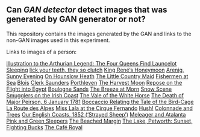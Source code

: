 ## Can _GAN detector_ detect images that was generated by GAN generator or not?

This repository contains the images generated by the GAN and links to the non-GAN images used in this experiment.

Links to images of a person:

<a href="https://media.tate.org.uk/aztate-prd-ew-dg-wgtail-st1-ctr-data/images/.width-1440_2fzItyl.jpg">Illustration to the Arthurian Legend: The Four Queens Find Launcelot Sleeping</a>
<a href="https://media.tate.org.uk/art/images/work/T/T15/T15776_9.jpg">lick your teeth, they so clutch</a>
<a href="https://media.tate.org.uk/aztate-prd-ew-dg-wgtail-st1-ctr-data/images/.width-1200_qGzP0zd.jpg">King René‘s Honeymoon</a>
<a href="https://media.tate.org.uk/aztate-prd-ew-dg-wgtail-st1-ctr-data/images/.width-1440_OIYmjOW.jpg">Arenig, Sunny Evening</a>
<a href="https://media.tate.org.uk/aztate-prd-ew-dg-wgtail-st1-ctr-data/images/.width-1440_16nXIcT.jpg">On Hounslow Heath</a>
<a href="https://media.tate.org.uk/aztate-prd-ew-dg-wgtail-st1-ctr-data/images/.width-1440_nwc2YrQ.jpg">The Little Country Maid</a>
<a href="https://media.tate.org.uk/aztate-prd-ew-dg-wgtail-st1-ctr-data/images/.width-1440_9PMqdd4.jpg">Fishermen at Sea</a>
<a href="https://media.tate.org.uk/aztate-prd-ew-dg-wgtail-st1-ctr-data/images/.width-1440_VkKs8wG.jpg">Blois</a>
<a href="https://media.tate.org.uk/aztate-prd-ew-dg-wgtail-st1-ctr-data/images/.width-1200_ZFXH3Ui.jpg">Clerk Saunders</a>
<a href="https://media.tate.org.uk/aztate-prd-ew-dg-wgtail-st1-ctr-data/images/.width-1440_iNiQISw.jpg">Porthleven</a>
<a href="https://media.tate.org.uk/aztate-prd-ew-dg-wgtail-st1-ctr-data/images/.width-1440_fBGLET0.jpg">The Harvest Moon</a>
<a href="https://media.tate.org.uk/aztate-prd-ew-dg-wgtail-st1-ctr-data/images/.width-1440_qoMO8Hn.jpg">Repose on the Flight into Egypt</a>
<a href="https://media.tate.org.uk/aztate-prd-ew-dg-wgtail-st1-ctr-data/images/.width-1440_G73J5xF.jpg">Boulogne Sands</a>
<a href="https://media.tate.org.uk/aztate-prd-ew-dg-wgtail-st1-ctr-data/images/.width-1440_C8nLrFz.jpg">The Breeze at Morn</a>
<a href="https://media.tate.org.uk/aztate-prd-ew-dg-wgtail-st1-ctr-data/images/.width-1440_BJjqsky.jpg">Snow Scene</a>
<a href="https://media.tate.org.uk/aztate-prd-ew-dg-wgtail-st1-ctr-data/images/.width-1440_aCIFnFo.jpg">Smugglers on the Irish Coast</a>
<a href="https://media.tate.org.uk/aztate-prd-ew-dg-wgtail-st1-ctr-data/images/.width-1440_qHkWqZF.jpg">The Vale of the White Horse</a>
<a href="https://media.tate.org.uk/aztate-prd-ew-dg-wgtail-st1-ctr-data/images/.width-840_QK64LzT.jpg">The Death of Major Peirson, 6 January 1781</a>
<a href="https://media.tate.org.uk/aztate-prd-ew-dg-wgtail-st1-ctr-data/images/.width-1200_xxYXip8.jpg">Boccaccio Relating the Tale of the Bird-Cage</a>
<a href="https://media.tate.org.uk/aztate-prd-ew-dg-wgtail-st1-ctr-data/images/.width-1440_Js0T3wN.jpg">La Route des Alpes</a>
<a href="https://media.tate.org.uk/aztate-prd-ew-dg-wgtail-st1-ctr-data/images/.width-1200_Va3if10.jpg">Miss Lala at the Cirque Fernando</a>
<a href="https://media.tate.org.uk/aztate-prd-ew-dg-wgtail-st1-ctr-data/images/.width-1440_9vqGJ8h.jpg">Hush!</a>
<a href="https://media.tate.org.uk/aztate-prd-ew-dg-wgtail-st1-ctr-data/images/.width-1440_f0zy5bB.jpg">Colonnade and Trees</a>
<a href="https://media.tate.org.uk/aztate-prd-ew-dg-wgtail-st1-ctr-data/images/.width-1440_1rYB4j7.jpg">Our English Coasts, 1852 (‘Strayed Sheep’)</a>
<a href="https://media.tate.org.uk/aztate-prd-ew-dg-wgtail-st1-ctr-data/images/.width-1440_UKlOijG.jpg">Meleager and Atalanta</a>
<a href="https://media.tate.org.uk/aztate-prd-ew-dg-wgtail-st1-ctr-data/images/.width-1440_9feq80v.jpg">Pink and Green Sleepers</a>
<a href="https://media.tate.org.uk/aztate-prd-ew-dg-wgtail-st1-ctr-data/images/.width-1440_R2DZ08X.jpg">The Beached Margin</a>
<a href="https://media.tate.org.uk/aztate-prd-ew-dg-wgtail-st1-ctr-data/images/.width-1440_jwTxm9l.jpg">The Lake, Petworth: Sunset, Fighting Bucks</a>
<a href="https://media.tate.org.uk/aztate-prd-ew-dg-wgtail-st1-ctr-data/images/.width-1200_QLM9GCm.jpg">The Café Royal</a>
